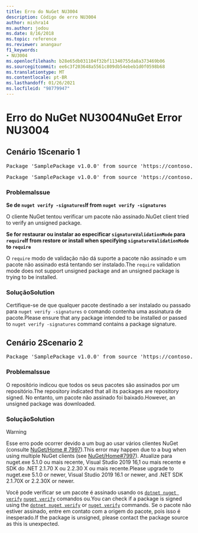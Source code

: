 ```yaml
---
title: Erro do NuGet NU3004
description: Código de erro NU3004
author: mishra14
ms.author: jodou
ms.date: 8/16/2018
ms.topic: reference
ms.reviewer: anangaur
f1_keywords:
- NU3004
ms.openlocfilehash: b28e65db031104f32bf11340755da8a373469b06
ms.sourcegitcommit: ee6c3f203648a5561c809db54ebeb1d0f0598b68
ms.translationtype: MT
ms.contentlocale: pt-BR
ms.lasthandoff: 01/26/2021
ms.locfileid: "98779947"
---
```

# <a name="nuget-error-nu3004"></a><span data-ttu-id="15e06-103">Erro do NuGet NU3004</span><span class="sxs-lookup"><span data-stu-id="15e06-103">NuGet Error NU3004</span></span>

## <a name="scenario-1"></a><span data-ttu-id="15e06-104">Cenário 1</span><span class="sxs-lookup"><span data-stu-id="15e06-104">Scenario 1</span></span>

<pre>Package 'SamplePackage v1.0.0' from source 'https://contoso.com/index.json': The package is not signed.</pre>
<pre>Package 'SamplePackage v1.0.0' from source 'https://contoso.com/index.json': signatureValidationMode is set to require, so packages are allowed only if signed by trusted signers; however, this package is unsigned.</pre>

### <a name="issue"></a><span data-ttu-id="15e06-105">Problema</span><span class="sxs-lookup"><span data-stu-id="15e06-105">Issue</span></span>

<span data-ttu-id="15e06-106">**Se de `nuget verify -signatures`**</span><span class="sxs-lookup"><span data-stu-id="15e06-106">**If from `nuget verify -signatures`**</span></span>

<span data-ttu-id="15e06-107">O cliente NuGet tentou verificar um pacote não assinado.</span><span class="sxs-lookup"><span data-stu-id="15e06-107">NuGet client tried to verify an unsigned package.</span></span>

<span data-ttu-id="15e06-108">**Se for restaurar ou instalar ao especificar `signatureValidationMode` para `require`**</span><span class="sxs-lookup"><span data-stu-id="15e06-108">**If from restore or install when specifying `signatureValidationMode` to `require`**</span></span>

<span data-ttu-id="15e06-109">O `require` modo de validação não dá suporte a pacote não assinado e um pacote não assinado está tentando ser instalado.</span><span class="sxs-lookup"><span data-stu-id="15e06-109">The `require` validation mode does not support unsigned package and an unsigned package is trying to be installed.</span></span>

### <a name="solution"></a><span data-ttu-id="15e06-110">Solução</span><span class="sxs-lookup"><span data-stu-id="15e06-110">Solution</span></span>

<span data-ttu-id="15e06-111">Certifique-se de que qualquer pacote destinado a ser instalado ou passado para `nuget verify -signatures` o comando contenha uma assinatura de pacote.</span><span class="sxs-lookup"><span data-stu-id="15e06-111">Please ensure that any package intended to be installed or passed to `nuget verify -signatures` command contains a package signature.</span></span>

## <a name="scenario-2"></a><span data-ttu-id="15e06-112">Cenário 2</span><span class="sxs-lookup"><span data-stu-id="15e06-112">Scenario 2</span></span>

<pre>Package 'SamplePackage v1.0.0' from source 'https://contoso.com/index.json': This repository indicated that all its packages are repository signed; however, this package is unsigned.</pre>

### <a name="issue"></a><span data-ttu-id="15e06-113">Problema</span><span class="sxs-lookup"><span data-stu-id="15e06-113">Issue</span></span>

<span data-ttu-id="15e06-114">O repositório indicou que todos os seus pacotes são assinados por um repositório.</span><span class="sxs-lookup"><span data-stu-id="15e06-114">The repository indicated that all its packages are repository signed.</span></span> <span data-ttu-id="15e06-115">No entanto, um pacote não assinado foi baixado.</span><span class="sxs-lookup"><span data-stu-id="15e06-115">However, an unsigned package was downloaded.</span></span>

### <a name="solution"></a><span data-ttu-id="15e06-116">Solução</span><span class="sxs-lookup"><span data-stu-id="15e06-116">Solution</span></span>

> [!Warning]
> <span data-ttu-id="15e06-117">Esse erro pode ocorrer devido a um bug ao usar vários clientes NuGet (consulte [NuGet/Home # 7997](https://github.com/NuGet/Home/issues/7997)).</span><span class="sxs-lookup"><span data-stu-id="15e06-117">This error may happen due to a bug when using multiple NuGet clients (see [NuGet/Home#7997](https://github.com/NuGet/Home/issues/7997)).</span></span> <span data-ttu-id="15e06-118">Atualize para nuget.exe 5.1.0 ou mais recente, Visual Studio 2019 16,1 ou mais recente e SDK do .NET 2.1.70 X ou 2.2.30 X ou mais recente.</span><span class="sxs-lookup"><span data-stu-id="15e06-118">Please upgrade to nuget.exe 5.1.0 or newer, Visual Studio 2019 16.1 or newer, and .NET SDK 2.1.70X or 2.2.30X or newer.</span></span>

<span data-ttu-id="15e06-119">Você pode verificar se um pacote é assinado usando os [`dotnet nuget verify`](/dotnet/core/tools/dotnet-nuget-verify.md) [`nuget verify`](../cli-reference/cli-ref-verify.md) comandos ou.</span><span class="sxs-lookup"><span data-stu-id="15e06-119">You can check if a package is signed using the [`dotnet nuget verify`](/dotnet/core/tools/dotnet-nuget-verify.md) or [`nuget verify`](../cli-reference/cli-ref-verify.md) commands.</span></span> <span data-ttu-id="15e06-120">Se o pacote não estiver assinado, entre em contato com a origem do pacote, pois isso é inesperado.</span><span class="sxs-lookup"><span data-stu-id="15e06-120">If the package is unsigned, please contact the package source as this is unexpected.</span></span>
